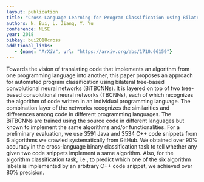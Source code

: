 ```yaml
---
layout: publication
title: "Cross-Language Learning for Program Classification using Bilateral Tree-Based Convolutional Neural Networks"
authors: N. Bui, L. Jiang, Y. Yu
conference: NLSE
year: 2018
bibkey: bui2018cross
additional_links:
   - {name: "ArXiV", url: "https://arxiv.org/abs/1710.06159"}
---
```

Towards the vision of translating code that implements an algorithm from one programming language into another, this
paper  proposes  an  approach  for  automated  program  classification using
bilateral tree-based convolutional neural networks
(BiTBCNNs).  It  is  layered  on  top  of  two  tree-based
convolutional neural networks (TBCNNs), each of which recognizes the algorithm of code written in an individual programming language. The combination layer of the networks
recognizes the similarities and differences among code in different programming languages. The BiTBCNNs are trained
using  the  source  code  in  different  languages  but  known  to
implement  the  same  algorithms  and/or  functionalities.  For
a  preliminary  evaluation,  we  use  3591  Java  and  3534  C++
code snippets from 6 algorithms we crawled systematically
from GitHub. We obtained over 90% accuracy in the cross-language binary classification task to tell whether any given
two code snippets implement a same algorithm. Also, for the
algorithm classification task, i.e., to predict which one of the
six algorithm labels is implemented by an arbitrary C++ code
snippet, we achieved over 80% precision.

